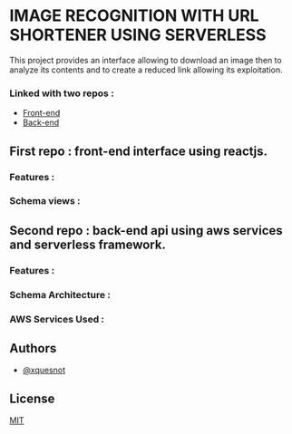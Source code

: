 # IMAGE RECOGNITION WITH URL SHORTENER USING SERVERLESS

This project provides an interface allowing to download an image then to analyze its contents and to create a reduced link allowing its exploitation.

### Linked with two repos :
- [Front-end](https://github.com/xquesnot/front-end-img-reco-url-shortner)
- [Back-end](https://github.com/xquesnot/back-end-img-reco-url-shortner)



## First repo : front-end interface using reactjs.

### Features :


### Schema views :


## Second repo : back-end api using aws services and serverless framework.

### Features :

### Schema Architecture :

### AWS Services Used :



## Authors

- [@xquesnot](https://github.com/xquesnot)


## License

[MIT](https://choosealicense.com/licenses/mit/)
